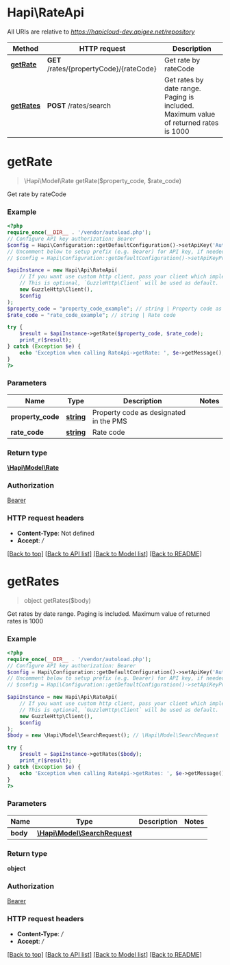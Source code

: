 # Hapi\RateApi

All URIs are relative to *https://hapicloud-dev.apigee.net/repository*

Method | HTTP request | Description
------------- | ------------- | -------------
[**getRate**](RateApi.md#getRate) | **GET** /rates/{propertyCode}/{rateCode} | Get rate by rateCode
[**getRates**](RateApi.md#getRates) | **POST** /rates/search | Get rates by date range. Paging is included. Maximum value of returned rates is 1000

# **getRate**
> \Hapi\Model\Rate getRate($property_code, $rate_code)

Get rate by rateCode

### Example
```php
<?php
require_once(__DIR__ . '/vendor/autoload.php');
// Configure API key authorization: Bearer
$config = Hapi\Configuration::getDefaultConfiguration()->setApiKey('Authorization', 'YOUR_API_KEY');
// Uncomment below to setup prefix (e.g. Bearer) for API key, if needed
// $config = Hapi\Configuration::getDefaultConfiguration()->setApiKeyPrefix('Authorization', 'Bearer');

$apiInstance = new Hapi\Api\RateApi(
    // If you want use custom http client, pass your client which implements `GuzzleHttp\ClientInterface`.
    // This is optional, `GuzzleHttp\Client` will be used as default.
    new GuzzleHttp\Client(),
    $config
);
$property_code = "property_code_example"; // string | Property code as designated in the PMS
$rate_code = "rate_code_example"; // string | Rate code

try {
    $result = $apiInstance->getRate($property_code, $rate_code);
    print_r($result);
} catch (Exception $e) {
    echo 'Exception when calling RateApi->getRate: ', $e->getMessage(), PHP_EOL;
}
?>
```

### Parameters

Name | Type | Description  | Notes
------------- | ------------- | ------------- | -------------
 **property_code** | [**string**](../Model/.md)| Property code as designated in the PMS |
 **rate_code** | [**string**](../Model/.md)| Rate code |

### Return type

[**\Hapi\Model\Rate**](../Model/Rate.md)

### Authorization

[Bearer](../../README.md#Bearer)

### HTTP request headers

 - **Content-Type**: Not defined
 - **Accept**: */*

[[Back to top]](#) [[Back to API list]](../../README.md#documentation-for-api-endpoints) [[Back to Model list]](../../README.md#documentation-for-models) [[Back to README]](../../README.md)

# **getRates**
> object getRates($body)

Get rates by date range. Paging is included. Maximum value of returned rates is 1000

### Example
```php
<?php
require_once(__DIR__ . '/vendor/autoload.php');
// Configure API key authorization: Bearer
$config = Hapi\Configuration::getDefaultConfiguration()->setApiKey('Authorization', 'YOUR_API_KEY');
// Uncomment below to setup prefix (e.g. Bearer) for API key, if needed
// $config = Hapi\Configuration::getDefaultConfiguration()->setApiKeyPrefix('Authorization', 'Bearer');

$apiInstance = new Hapi\Api\RateApi(
    // If you want use custom http client, pass your client which implements `GuzzleHttp\ClientInterface`.
    // This is optional, `GuzzleHttp\Client` will be used as default.
    new GuzzleHttp\Client(),
    $config
);
$body = new \Hapi\Model\SearchRequest(); // \Hapi\Model\SearchRequest | 

try {
    $result = $apiInstance->getRates($body);
    print_r($result);
} catch (Exception $e) {
    echo 'Exception when calling RateApi->getRates: ', $e->getMessage(), PHP_EOL;
}
?>
```

### Parameters

Name | Type | Description  | Notes
------------- | ------------- | ------------- | -------------
 **body** | [**\Hapi\Model\SearchRequest**](../Model/SearchRequest.md)|  |

### Return type

**object**

### Authorization

[Bearer](../../README.md#Bearer)

### HTTP request headers

 - **Content-Type**: */*
 - **Accept**: */*

[[Back to top]](#) [[Back to API list]](../../README.md#documentation-for-api-endpoints) [[Back to Model list]](../../README.md#documentation-for-models) [[Back to README]](../../README.md)

